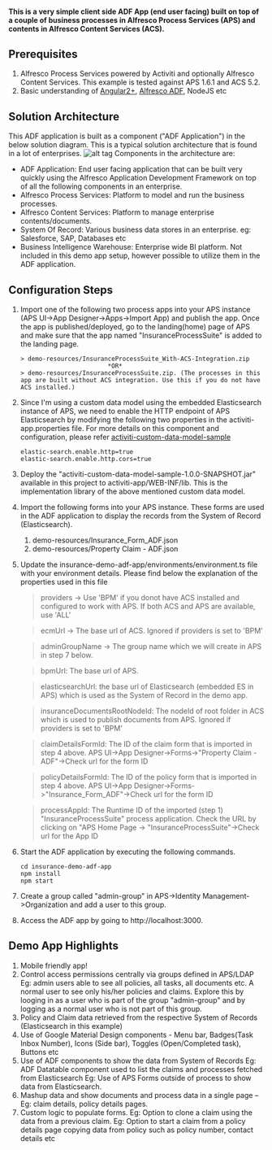 #### This is a very simple client side ADF App (end user facing) built on top of a couple of business processes in Alfresco Process Services (APS) and contents in Alfresco Content Services (ACS). 

## Prerequisites
1. Alfresco Process Services powered by Activiti and optionally Alfresco Content Services. This example is tested against APS 1.6.1 and ACS 5.2.
2. Basic understanding of [Angular2+](https://angular.io/), [Alfresco ADF](https://community.alfresco.com/community/application-development-framework/pages/get-started), NodeJS etc

## Solution Architecture
This ADF application is built as a component ("ADF Application") in the below solution diagram. This is a typical solution architecture that is found in a lot of enterprises.
![alt tag]( https://github.com/cijujoseph/activiti-examples/blob/master/adf-samples/insurance-policy-and-claim-center-app/demo-resources/Architecture.png )
Components in the architecture are:
* ADF Application: End user facing application that can be built very quickly using the Alfresco Application Development Framework on top of all the following components in an enterprise.
* Alfresco Process Services: Platform to model and run the business processes.
* Alfresco Content Services: Platform to manage enterprise contents/documents.
* System Of Record: Various business data stores in an enterprise. eg: Salesforce, SAP, Databases etc 
* Business Intelligence Warehouse: Enterprise wide BI platform. Not included in this demo app setup, however possible to utilize them in the ADF application.

## Configuration Steps
1. Import one of the following two process apps into your APS instance (APS UI->App Designer->Apps->Import App) and publish the app. Once the app is published/deployed, go to the landing(home) page of APS and make sure that the app named "InsuranceProcessSuite" is added to the landing page. 
	```
	> demo-resources/InsuranceProcessSuite_With-ACS-Integration.zip 
							*OR*
	> demo-resources/InsuranceProcessSuite.zip. (The processes in this app are built without ACS integration. Use this if you do not have ACS installed.)
	```
2. Since I'm using a custom data model using the embedded Elasticsearch instance of APS, we need to enable the HTTP endpoint of APS Elasticsearch by modifying the following two properties in the activiti-app.properties file. For more details on this component and configuration, please refer [activiti-custom-data-model-sample](https://github.com/cijujoseph/activiti-examples/tree/master/activiti-custom-data-model-sample)
	```
	elastic-search.enable.http=true
	elastic-search.enable.http.cors=true
	```
3. Deploy the "activiti-custom-data-model-sample-1.0.0-SNAPSHOT.jar" available in this project to activiti-app/WEB-INF/lib. This is the implementation library of the above mentioned custom data model.
4. Import the following forms into your APS instance. These forms are used in the ADF application to display the records from the System of Record (Elasticsearch).
	1. demo-resources/Insurance_Form_ADF.json
	2. demo-resources/Property Claim - ADF.json
5. Update the insurance-demo-adf-app/environments/environment.ts file with your environment details. Please find below the explanation of the properties used in this file
	
	 > providers -> Use 'BPM' if you donot have ACS installed and configured to work with APS. If both ACS and APS are available, use 'ALL'
  	
	 > ecmUrl -> The base url of ACS. Ignored if providers is set to 'BPM'
    
	 > adminGroupName -> The group name which we will create in APS in step 7 below.
  	
	 > bpmUrl: The base url of APS.
  	
	 > elasticsearchUrl: the base url of Elasticsearch (embedded ES in APS) which is used as the System of Record in the demo app.
  	
	 > insuranceDocumentsRootNodeId: The nodeId of root folder in ACS which is used to publish documents from APS. Ignored if providers is set to 'BPM'
  	
	 > claimDetailsFormId: The ID of the claim form that is imported in step 4 above. APS UI->App Designer->Forms->"Property Claim - ADF"->Check url for the form ID
  	 
	 > policyDetailsFormId: The ID of the policy form that is imported in step 4 above. APS UI->App Designer->Forms->"Insurance_Form_ADF"->Check url for the form ID
  	 
	 > processAppId: The Runtime ID of the imported (step 1) "InsuranceProcessSuite" process application. Check the URL by clicking on "APS Home Page -> "InsuranceProcessSuite"->Check url for the App ID
	
6. Start the ADF application by executing the following commands.
	```
	cd insurance-demo-adf-app
	npm install
	npm start
	```
7. Create a group called "admin-group" in APS->Identity Management->Organization and add a user to this group.
8. Access the ADF app by going to http://localhost:3000.

## Demo App Highlights
1. Mobile friendly app!
2. Control access permissions centrally via groups defined in APS/LDAP
	Eg: admin users able to see all policies, all tasks, all documents etc. A normal user to see only his/her policies and claims. Explore this by looging in as a user who is part of the group "admin-group" and by logging as a normal user who is not part of this group.
3. Policy and Claim data retrieved from the respective System of Records (Elasticsearch in this example)
4. Use of Google Material Design components - Menu bar, Badges(Task Inbox Number), Icons (Side bar), Toggles (Open/Completed task), Buttons etc
5. Use of ADF components to show the data from System of Records
	Eg: ADF Datatable component used to list the claims and processes fetched from Elasticsearch
	Eg: Use of APS Forms outside of process to show data from Elasticsearch.
6. Mashup data and show documents and process data in a single page – 
	Eg: claim details, policy details pages.
7. Custom logic to populate forms.
	Eg: Option to clone a claim using the data from a previous claim. 
    Eg: Option to start a claim from a policy details page copying data from policy such as policy number, contact details etc
